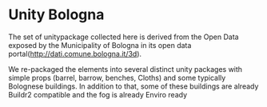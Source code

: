 # Unity Bologna
The set of unitypackage collected here is derived from the Open Data exposed by the Municipality of Bologna in its open data portal(http://dati.comune.bologna.it/3d). 

We re-packaged the elements into several distinct unity packages with simple props (barrel, barrow, benches, Cloths) and some typically Bolognese buildings.
In addition to that, some of these buildings are already Buildr2 compatible and the fog is already Enviro ready
